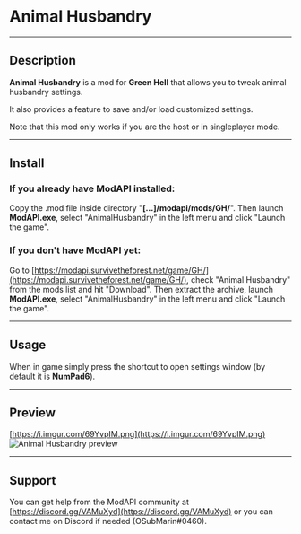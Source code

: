# Animal Husbandry

----

## Description
__Animal Husbandry__ is a mod for __Green Hell__ that allows you to tweak animal husbandry settings.

It also provides a feature to save and/or load customized settings.

Note that this mod only works if you are the host or in singleplayer mode.

----

## Install
### If you already have ModAPI installed:
Copy the .mod file inside directory "__[...]/modapi/mods/GH/__". Then launch __ModAPI.exe__, select "AnimalHusbandry" in the left menu and click "Launch the game".

### If you don't have ModAPI yet:
Go to [https://modapi.survivetheforest.net/game/GH/](https://modapi.survivetheforest.net/game/GH/), check "Animal Husbandry" from the mods list and hit "Download". Then extract the archive, launch __ModAPI.exe__, select "AnimalHusbandry" in the left menu and click "Launch the game".

----

## Usage
When in game simply press the shortcut to open settings window (by default it is __NumPad6__).

----

## Preview
[https://i.imgur.com/69YvpIM.png](https://i.imgur.com/69YvpIM.png)
![Animal Husbandry preview](https://i.imgur.com/69YvpIM.png)

----

## Support
You can get help from the ModAPI community at [https://discord.gg/VAMuXyd](https://discord.gg/VAMuXyd) or you can contact me on Discord if needed (OSubMarin#0460).

